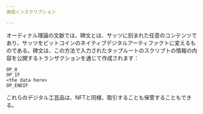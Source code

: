 ```yaml
---
用語インスクリプション

---
```

オーディナル理論の文脈では、碑文とは、サッツに刻まれた任意のコンテンツであり、サッツをビットコインのネイティブデジタルアーティファクトに変えるものである。碑文は、この方法で入力されたタップルートのスクリプトの情報の内容を公開するトランザクションを通じて作成されます：

```text
OP_0
OP_IF
<the data here>
OP_ENDIF
```

これらのデジタル工芸品は、NFTと同様、取引することも保管することもできる。